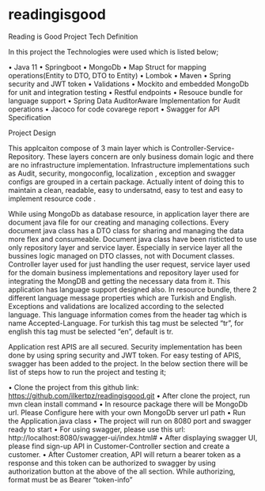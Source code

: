 # readingisgood
Reading is Good Project 
Tech Definition

In this project the Technologies were used which is listed below;

•	Java 11
•	Springboot 
•	MongoDb 
•	Map Struct for mapping operations(Entity to DTO, DTO to Entity)
•	Lombok
•	Maven
•	Spring security and JWT token
•	Validations
•	Mockito and embedded MongoDb for unit and integration testing
•	Restful endpoints
•	Resouce bundle for language support 
•	Spring Data AuditorAware Implementation for Audit operations
•	Jacoco for code covarege report
•	Swagger for API Specification 

Project Design

This applcaiton compose of 3 main layer which is Controller-Service-Repository. These layers concern are only business domain logic and there are no infrastructure implementation. Infrastructure implementations such as Audit, security, mongoconfig, localization , exception and swagger configs are grouped in a certain package. Actually intent of doing this to maintain a clean, readable, easy to undersatnd, easy to test and easy to implement resource code . 

While using MongoDb as database resource, in application layer there are document java file for our creating and managing collections. Every document java class has a DTO class for sharing and managing the data more flex and consumeable. Document java class have been risticted to use only repository layer and service layer. Especially in service layer all the bussines logic managed on DTO classes, not with Document classes.
Controller layer used for just  handling the user request, service layer used for the domain business implementations and repository layer used for integrating the MongDB and getting the necessary data from it.
This application has language support designed also. In resource bundle, there 2 different language message properties which are Turkish and English. Exceptions and validations are localized according to the selected language. This language information comes from the header tag which is name Accepted-Language. For turkish this tag must be selected “tr”, for english this tag must be selected “en”, default is tr.

Application rest APIS are all secured. Security implementation has been done by using spring security and JWT token. 
For easy testing of APIS, swagger has been added to the project. In the below section there will be list of steps how to run the project and testing it;

•	Clone the project from this github link: https://github.com/ilkertpz/readingisgood.git
•	After clone the project, run mvn clean install command
•	In resource package there will be MongoDb url. Please Configure here with your own MongoDb server url path
•	Run the Application.java class
•	The project will run on 8080 port and swagger ready to start
•	For using swagger, please use this url: http://localhost:8080/swagger-ui/index.html#
•	After displaying swagger UI, please find sign-up API in Customer-Controller section and create a customer. 
•	After Customer creation, API will return a bearer token as a response and this token can be authorized to swagger by using authorization button at the above of the all section. While authorizing, format must be as Bearer “token-info”
